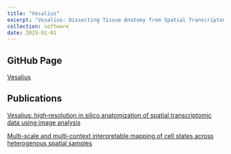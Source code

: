 ```yaml
---
title: "Vesalius"
excerpt: "Vesalius: Dissecting Tissue Anatomy from Spatial Transcriptomic Data"
collection: software
date: 2025-01-01
---
```


## GitHub Page

[Vesalius](https://wonlab-cs.github.io/Vesalius/)


## Publications

[Vesalius: high‐resolution in silico anatomization of spatial transcriptomic data using image analysis](https://www.embopress.org/doi/full/10.15252/msb.202211080)

[Multi-scale and multi-context interpretable mapping of cell states across heterogenous spatial samples](https://www.biorxiv.org/content/10.1101/2024.08.31.610638v2)